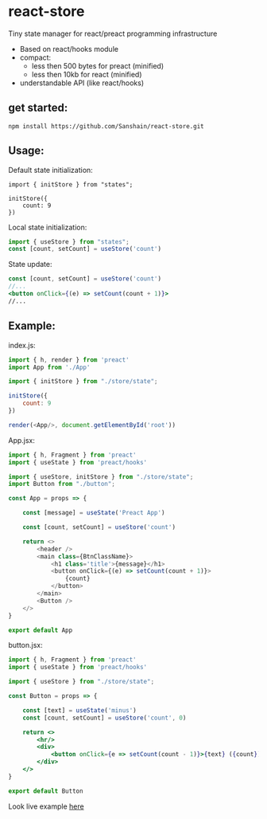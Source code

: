 # react-store

Tiny state manager for react/preact programming infrastructure
- Based on react/hooks module
- compact: 
  - less then 500 bytes for preact (minified)
  - less then 10kb for react (minified)
- understandable API (like react/hooks)
  
  
 ## get started: 
 
```
npm install https://github.com/Sanshain/react-store.git
```

## Usage:

Default state initialization:

```
import { initStore } from "states";

initStore({
	count: 9
})
```

Local state initialization: 

```js
import { useStore } from "states";
const [count, setCount] = useStore('count')
```

State update:

```jsx
const [count, setCount] = useStore('count')
//...
<button onClick={(e) => setCount(count + 1)}>
//...
```

## Example:

index.js:

```js
import { h, render } from 'preact'
import App from './App'

import { initStore } from "./store/state";

initStore({
	count: 9
})

render(<App/>, document.getElementById('root'))
```

App.jsx:

```js
import { h, Fragment } from 'preact' 
import { useState } from 'preact/hooks'

import { useStore, initStore } from "./store/state";
import Button from "./button";

const App = props => {

	const [message] = useState('Preact App')

	const [count, setCount] = useStore('count')

	return <>
		<header />
		<main class={BtnClassName}>
			<h1 class='title'>{message}</h1>
			<button onClick={(e) => setCount(count + 1)}>
				{count}
			</button>
		</main>
		<Button />		
	</>
}

export default App
```

button.jsx:

```jsx
import { h, Fragment } from 'preact'
import { useState } from 'preact/hooks'

import { useStore } from "./store/state";

const Button = props => {

	const [text] = useState('minus')
	const [count, setCount] = useStore('count', 0)

	return <>
		<hr/>
		<div>
			<button onClick={e => setCount(count - 1)}>{text} ({count})</button>
		</div>
	</>
}

export default Button
```
 
Look live example   [here](#)
